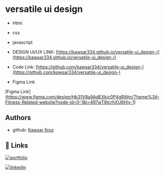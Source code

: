 

# versatile ui design 
- Html 
- css 
- javascript

- DESIGN UI/UX LINK: [https://kawsar334.github.io/versatile-ui_design-/](https://kawsar334.github.io/versatile-ui_design-/)
- Code Link: [https://github.com/kawsar334/versatile-ui_design-](https://github.com/kawsar334/versatile-ui_design-)

- Figma Link 

[Figma Link] (https://www.figma.com/design/Hb31V8a9AdEXkjc0P4gRWm/Theme%3A-Fitness-Related-website?node-id=0-1&t=497wT8tcrhXU6Hiy-1)

## Authors

- github: [Kawsar firoz](https://github.com/kawsar334)

## 🔗 Links
[![portfolio](https://img.shields.io/badge/my_portfolio-000?style=for-the-badge&logo=ko-fi&logoColor=white)](https://kawsar334.github.io/kawsars_portfolio/)

[![linkedin](https://img.shields.io/badge/linkedin-0A66C2?style=for-the-badge&logo=linkedin&logoColor=white)](https://www.linkedin.com/in/kawsar-firoz-a140b9237/)


